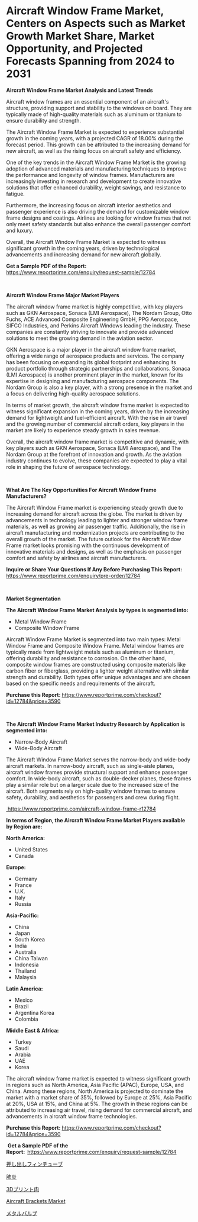 <p><h1>Aircraft Window Frame Market, Centers on Aspects such as Market Growth Market Share, Market Opportunity, and Projected Forecasts Spanning from 2024 to 2031</h1></p><p><strong>Aircraft Window Frame Market Analysis and Latest Trends</strong></p>
<p><p>Aircraft window frames are an essential component of an aircraft's structure, providing support and stability to the windows on board. They are typically made of high-quality materials such as aluminum or titanium to ensure durability and strength.</p><p>The Aircraft Window Frame Market is expected to experience substantial growth in the coming years, with a projected CAGR of 18.00% during the forecast period. This growth can be attributed to the increasing demand for new aircraft, as well as the rising focus on aircraft safety and efficiency.</p><p>One of the key trends in the Aircraft Window Frame Market is the growing adoption of advanced materials and manufacturing techniques to improve the performance and longevity of window frames. Manufacturers are increasingly investing in research and development to create innovative solutions that offer enhanced durability, weight savings, and resistance to fatigue.</p><p>Furthermore, the increasing focus on aircraft interior aesthetics and passenger experience is also driving the demand for customizable window frame designs and coatings. Airlines are looking for window frames that not only meet safety standards but also enhance the overall passenger comfort and luxury.</p><p>Overall, the Aircraft Window Frame Market is expected to witness significant growth in the coming years, driven by technological advancements and increasing demand for new aircraft globally.</p></p>
<p><strong>Get a Sample PDF of the Report:&nbsp;</strong> <a href="https://www.reportprime.com/enquiry/request-sample/12784">https://www.reportprime.com/enquiry/request-sample/12784</a></p>
<p>&nbsp;</p>
<p><strong>Aircraft Window Frame Major Market Players</strong></p>
<p><p>The aircraft window frame market is highly competitive, with key players such as GKN Aerospace, Sonaca (LMI Aerospace), The Nordam Group, Otto Fuchs, ACE Advanced Composite Engineering GmbH, PPG Aerospace, SIFCO Industries, and Perkins Aircraft Windows leading the industry. These companies are constantly striving to innovate and provide advanced solutions to meet the growing demand in the aviation sector.</p><p>GKN Aerospace is a major player in the aircraft window frame market, offering a wide range of aerospace products and services. The company has been focusing on expanding its global footprint and enhancing its product portfolio through strategic partnerships and collaborations. Sonaca (LMI Aerospace) is another prominent player in the market, known for its expertise in designing and manufacturing aerospace components. The Nordam Group is also a key player, with a strong presence in the market and a focus on delivering high-quality aerospace solutions.</p><p>In terms of market growth, the aircraft window frame market is expected to witness significant expansion in the coming years, driven by the increasing demand for lightweight and fuel-efficient aircraft. With the rise in air travel and the growing number of commercial aircraft orders, key players in the market are likely to experience steady growth in sales revenue.</p><p>Overall, the aircraft window frame market is competitive and dynamic, with key players such as GKN Aerospace, Sonaca (LMI Aerospace), and The Nordam Group at the forefront of innovation and growth. As the aviation industry continues to evolve, these companies are expected to play a vital role in shaping the future of aerospace technology.</p></p>
<p>&nbsp;</p>
<p><strong>What Are The Key Opportunities For Aircraft Window Frame Manufacturers?</strong></p>
<p><p>The Aircraft Window Frame market is experiencing steady growth due to increasing demand for aircraft across the globe. The market is driven by advancements in technology leading to lighter and stronger window frame materials, as well as growing air passenger traffic. Additionally, the rise in aircraft manufacturing and modernization projects are contributing to the overall growth of the market. The future outlook for the Aircraft Window Frame market looks promising with the continuous development of innovative materials and designs, as well as the emphasis on passenger comfort and safety by airlines and aircraft manufacturers.</p></p>
<p><strong>Inquire or Share Your Questions If Any Before Purchasing This Report:</strong> <a href="https://www.reportprime.com/enquiry/pre-order/12784">https://www.reportprime.com/enquiry/pre-order/12784</a></p>
<p>&nbsp;</p>
<p><strong>Market Segmentation</strong></p>
<p><strong>The Aircraft Window Frame Market Analysis by types is segmented into:</strong></p>
<p><ul><li>Metal Window Frame</li><li>Composite Window Frame</li></ul></p>
<p><p>Aircraft Window Frame Market is segmented into two main types: Metal Window Frame and Composite Window Frame. Metal window frames are typically made from lightweight metals such as aluminum or titanium, offering durability and resistance to corrosion. On the other hand, composite window frames are constructed using composite materials like carbon fiber or fiberglass, providing a lighter weight alternative with similar strength and durability. Both types offer unique advantages and are chosen based on the specific needs and requirements of the aircraft.</p></p>
<p><strong>Purchase this Report:&nbsp;</strong><a href="https://www.reportprime.com/checkout?id=12784&price=3590">https://www.reportprime.com/checkout?id=12784&price=3590</a></p>
<p>&nbsp;</p>
<p><strong>The Aircraft Window Frame Market Industry Research by Application is segmented into:</strong></p>
<p><ul><li>Narrow-Body Aircraft</li><li>Wide-Body Aircraft</li></ul></p>
<p><p>The Aircraft Window Frame Market serves the narrow-body and wide-body aircraft markets. In narrow-body aircraft, such as single-aisle planes, aircraft window frames provide structural support and enhance passenger comfort. In wide-body aircraft, such as double-decker planes, these frames play a similar role but on a larger scale due to the increased size of the aircraft. Both segments rely on high-quality window frames to ensure safety, durability, and aesthetics for passengers and crew during flight.</p></p>
<p><a href="https://www.reportprime.com/aircraft-window-frame-r12784">&nbsp;https://www.reportprime.com/aircraft-window-frame-r12784</a></p>
<p><strong>In terms of Region, the Aircraft Window Frame Market Players available by Region are:</strong></p>
<p>
    <p> <strong> North America: </strong>
        <ul>
            <li>United States</li>
            <li>Canada</li>
        </ul>
        </p> 
    <p> <strong> Europe: </strong>
        <ul>
            <li>Germany</li>
            <li>France</li>
            <li>U.K.</li>
            <li>Italy</li>
            <li>Russia</li>
        </ul>
        </p> 
    <p> <strong> Asia-Pacific: </strong>
        <ul>
            <li>China</li>
            <li>Japan</li>
            <li>South Korea</li>
            <li>India</li>
            <li>Australia</li>
            <li>China Taiwan</li>
            <li>Indonesia</li>
            <li>Thailand</li>
            <li>Malaysia</li>
        </ul>
        </p> 
    <p> <strong> Latin America: </strong>
        <ul>
            <li>Mexico</li>
            <li>Brazil</li>
            <li>Argentina Korea</li>
            <li>Colombia</li>
        </ul>
        </p> 
    <p> <strong> Middle East & Africa: </strong>
        <ul>
            <li>Turkey</li>
            <li>Saudi</li>
            <li>Arabia</li>
            <li>UAE</li>
            <li>Korea</li>
        </ul>
    </p>
    </p>
<p><p>The aircraft window frame market is expected to witness significant growth in regions such as North America, Asia Pacific (APAC), Europe, USA, and China. Among these regions, North America is projected to dominate the market with a market share of 35%, followed by Europe at 25%, Asia Pacific at 20%, USA at 15%, and China at 5%. The growth in these regions can be attributed to increasing air travel, rising demand for commercial aircraft, and advancements in aircraft window frame technologies.</p></p>
<p><strong>Purchase this Report: </strong><a href="https://www.reportprime.com/checkout?id=12784&price=3590">https://www.reportprime.com/checkout?id=12784&price=3590</a></p>
<p>&nbsp;<strong>Get a Sample PDF of the Report:&nbsp;&nbsp;</strong><a href="https://www.reportprime.com/enquiry/request-sample/12784">https://www.reportprime.com/enquiry/request-sample/12784</a></p>
<p><strong></strong></p>
<p><p><a href="https://medium.com/@josephmiller1959/%E3%82%A8%E3%82%AF%E3%82%B9%E3%83%88%E3%83%AB%E3%83%BC%E3%83%87%E3%83%83%E3%83%89%E3%83%95%E3%82%A3%E3%83%B3%E3%83%81%E3%83%A5%E3%83%BC%E3%83%96%E5%B8%82%E5%A0%B4-%E3%82%BF%E3%82%A4%E3%83%97-%E3%82%A2%E3%83%97%E3%83%AA%E3%82%B1%E3%83%BC%E3%82%B7%E3%83%A7%E3%83%B3-%E3%81%8A%E3%82%88%E3%81%B3%E5%9C%B0%E7%90%86%E3%81%AB%E3%82%88%E3%82%8B%E5%8C%85%E6%8B%AC%E7%9A%84%E3%81%AA%E8%A9%95%E4%BE%A1-9b8ca9355e1d">押し出しフィンチューブ</a></p><p><a href="https://github.com/KaliMetz2023/Market-Research-Report-List-1/blob/main/368185875986.md">肺炎</a></p><p><a href="https://medium.com/@jarredmertz53/3d%E3%83%97%E3%83%AA%E3%83%B3%E3%83%88%E3%81%95%E3%82%8C%E3%81%9F%E8%82%89%E3%81%AE%E5%B8%82%E5%A0%B4%E8%A6%8F%E6%A8%A1-cagr-%E3%83%88%E3%83%AC%E3%83%B3%E3%83%892024%E5%B9%B4%E3%81%8B%E3%82%892030%E5%B9%B4%E3%81%BE%E3%81%A7-65bbd2cd50fa">3Dプリント肉</a></p><p><a href="https://github.com/LibbySpencer2018/Market-Research-Report-List-1/blob/main/aircraft-brackets-market.md">Aircraft Brackets Market</a></p><p><a href="https://github.com/oqoeusbvpadwjs08/Market-Research-Report-List-2/blob/main/102459675987.md">メタルバルブ</a></p></p>